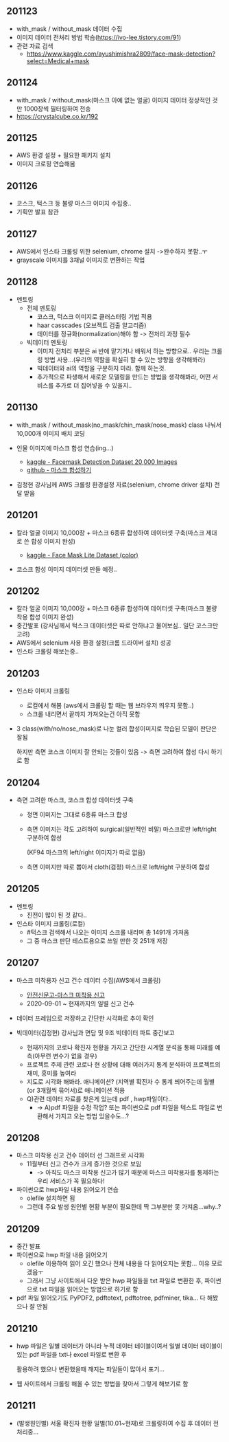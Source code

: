 ## 201123

- with_mask / without_mask 데이터 수집
- 이미지 데이터 전처리 방법 학습(https://ivo-lee.tistory.com/91)
- 관련 자료 검색
  - https://www.kaggle.com/ayushimishra2809/face-mask-detection?select=Medical+mask



## 201124

- with_mask / without_mask(마스크 아예 없는 얼굴) 이미지 데이터 정상적인 것만 1000장씩 필터링하여 전송
- https://crystalcube.co.kr/192



## 201125

- AWS 환경 설정 + 필요한 패키지 설치
- 이미지 크로핑 연습해봄



## 201126

- 코스크, 턱스크 등 불량 마스크 이미지 수집중..
- 기획안 발표 참관



## 201127

- AWS에서 인스타 크롤링 위한 selenium, chrome 설치 ->완수하지 못함..ㅜ
- grayscale 이미지를 3채널 이미지로 변환하는 작업



## 201128

- 멘토링
  - 전체 멘토링
    - 코스크, 턱스크 이미지로 클러스터링 기법 적용
    - haar casscades (오브젝트 검출 알고리즘)
    - 데이터를 정규화(normalization)해야 함 -> 전처리 과정 필수
  - 빅데이터 멘토링
    - 이미지 전처리 부분은 ai 반에 맡기거나 배워서 하는 방향으로.. 우리는 크롤링 방법 사용...(우리의 역할을 확실히 할 수 있는 방향을 생각해봐라)
    - 빅데이터와 ai의 역할을 구분하지 마라. 함께 하는것.
    - 추가적으로 파생해서 새로운 모델링을 만드는 방법을 생각해봐라, 어떤 서비스를 추가로 더 집어넣을 수 있을지..



## 201130

- with_mask / without_mask(no_mask/chin_mask/nose_mask) class 나눠서 10,000개 이미지 배치 코딩
- 인물 이미지에 마스크 합성 연습(ing...)
  - [kaggle - Facemask Detection Dataset 20,000 Images](https://www.kaggle.com/pranavsingaraju/facemask-detection-dataset-20000-images)
  - [github - 마스크 합성하기](https://github.com/aqeelanwar/MaskTheFace)

- 김정현 강사님께 AWS 크롤링 환경설정 자료(selenium, chrome driver 설치) 전달 받음



## 201201

- 칼라 얼굴 이미지 10,000장 + 마스크 6종류 합성하여 데이터셋 구축(마스크 제대로 쓴 합성 이미지 완성)
  - [kaggle - Face Mask Lite Dataset (color)](https://www.kaggle.com/prasoonkottarathil/face-mask-lite-dataset)

- 코스크 합성 이미지 데이터셋 만들 예정..



## 201202

- 칼라 얼굴 이미지 10,000장 + 마스크 6종류 합성하여 데이터셋 구축(마스크 불량착용 합성 이미지 완성)
- 중간발표 (강사님께서 턱스크 데이터셋은 따로 안하냐고 물어보심.. 일단 코스크만 고려)
- AWS에서 selenium 사용 환경 설정(크롬 드라이버 설치) 성공
- 인스타 크롤링 해보는중..



## 201203

- 인스타 이미지 크롤링

  - 로컬에서 해봄 (aws에서 크롤링 할 때는 웹 브라우저 띄우지 못함..)
  - 스크롤 내리면서 끝까지 가져오는건 아직 못함

- 3 class(with/no/nose_mask)로 나눈 컬러 합성이미지로 학습된 모델이 판단은 잘됨 

  하지만 측면 코스크 이미지 잘 안되는 것들이 있음 -> 측면 고려하여 합성 다시 하기로 함



## 201204

- 측면 고려한 마스크, 코스크  합성 데이터셋 구축

  - 정면 이미지는 그대로 6종류 마스크 합성

  - 측면 이미지는 각도 고려하여 surgical(일반적인 비말) 마스크로만 left/right 구분하여 합성

    (KF94 마스크의 left/right 이미지가 따로 없음)

  - 측면 이미지만 따로 뽑아서 cloth(검정) 마스크로 left/right 구분하여 합성



## 201205

- 멘토링
  - 진전이 많이 된 것 같다..
- 인스타 이미지 크롤링(로컬)
  - #턱스크 검색해서 나오는 이미지 스크롤 내리며 총 1491개 가져옴
  - 그 중 마스크 판단 테스트용으로 쓰일 만한 것 251개 저장



## 201207

- 마스크 미착용자 신고 건수 데이터 수집(AWS에서 크롤링)
  - [안전신문고-마스크 미착용 신고](https://www.safetyreport.go.kr/#introduction/safeSingoStatistics)
  - 2020-09-01 ~ 현재까지의 일별 신고 건수

- 데이터 프레임으로 저장하고 간단한 시각화로 추이 확인
- 빅데이터(김정현) 강사님과 면담 및 9조 빅데이터 파트 중간보고
  - 현재까지의 코로나 확진자 현황을 가지고 간단한 시계열 분석을 통해 미래를 예측(아무런 변수가 없을 경우)
  - 프로젝트 주제 관련 코로나 현 상황에 대해 여러가지 통계 분석하여 프로젝트의 재미, 흥미를 높여라
  - 지도로 시각화 해봐라. 애니메이션? (지역별 확진자 수 통계 띄어주는데 월별(or 3개월씩 묶어서)로 애니메이션 적용
  - Q)관련 데이터 자료를 찾은게 있는데 pdf , hwp파일이다.. 
    - -> A)pdf 파일을 수정 작업? 또는 파이썬으로 pdf 파일을 텍스트 파일로 변환해서 가지고 오는 방법 있을수도...?



## 201208

- 마스크 미착용 신고 건수 데이터 선 그래프로 시각화
  - 11월부터 신고 건수가 크게 증가한 것으로 보임 
    - -> 아직도 마스크 미착용 신고가 많기 때문에 마스크 미착용자를 통제하는 우리 서비스가 꼭 필요하다!
- 파이썬으로 hwp파일 내용 읽어오기 연습
  - olefile 설치하면 됨
  - 그런데 주요 발생 원인별 현황 부분이 필요한데 딱 그부분만 못 가져옴...why..?



## 201209

- 중간 발표
- 파이썬으로 hwp 파일 내용 읽어오기
  - olefile 이용하여 읽어 오긴 했으나 전체 내용을 다 읽어오지는 못함... 이유 모르겠음ㅜ
  - 그래서 그냥 사이트에서 다운 받은 hwp 파일들을 txt 파일로 변환한 후, 파이썬으로 txt 파일을 읽어오는 방법으로 하기로 함
- pdf 파일 읽어오기도 PyPDF2, pdftotext, pdftotree, pdfminer, tika...  다 해봤으나 잘 안됨



## 201210

- hwp 파일은 일별 데이터가 아니라 누적 데이터 테이블이여서 일별 데이터 테이블이 있는 pdf 파일을 txt나 excel 파일로 변환 후

   활용하려 했으나 변환했을때 깨지는 파일들이 많아서 포기...

- 웹 사이트에서 크롤링 해올 수 있는 방법을 찾아서 그렇게 해보기로 함



## 201211

- (발생원인별) 서울 확진자 현황 일별(10.01~현재)로 크롤링하여 수집 후 데이터 전처리중...

